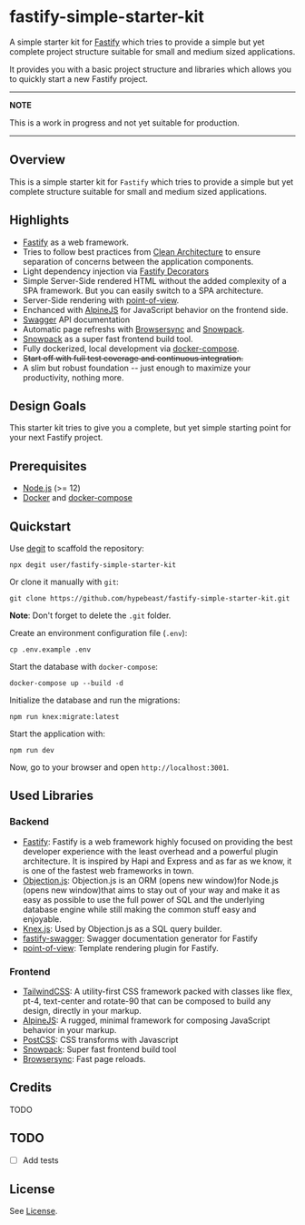 # fastify-simple-starter-kit

A simple starter kit for [Fastify](Fastify) which tries to provide a simple but yet complete project structure suitable for small and medium sized applications.

It provides you with a basic project structure and libraries which allows you to quickly start a new Fastify project.

---

**NOTE**

This is a work in progress and not yet suitable for production.

---

## Overview

This is a simple starter kit for `Fastify` which tries to provide a simple but yet complete structure suitable for small and medium sized applications.

## Highlights

- [Fastify](https://www.fastify.io/) as a web framework.
- Tries to follow best practices from [Clean Architecture](https://blog.cleancoder.com/uncle-bob/2012/08/13/the-clean-architecture.html) to ensure separation of concerns between the application components.
- Light dependency injection via [Fastify Decorators](https://www.fastify.io/docs/latest/Decorators/)
- Simple Server-Side rendered HTML without the added complexity of a SPA framework. But you can easily switch to a SPA architecture.
- Server-Side rendering with [point-of-view](https://github.com/fastify/point-of-view).
- Enchanced with [AlpineJS](https://github.com/alpinejs/alpine) for JavaScript behavior on the frontend side.
- [Swagger](https://swagger.io/) API documentation
- Automatic page refreshs with [Browsersync](https://browsersync.io/) and [Snowpack](https://www.snowpack.dev/).
- [Snowpack](https://www.snowpack.dev/) as a super fast frontend build tool.
- Fully dockerized, local development via [docker-compose](https://docs.docker.com/compose/).
- ~~Start off with full test coverage and continuous integration.~~
- A slim but robust foundation -- just enough to maximize your productivity, nothing more.

## Design Goals

This starter kit tries to give you a complete, but yet simple starting point for your next Fastify project.

## Prerequisites

- [Node.js](https://nodejs.org/en/download/) (>= 12)
- [Docker](https://docs.docker.com/get-docker/) and [docker-compose](https://docs.docker.com/compose/install/)

## Quickstart

Use [degit](https://github.com/Rich-Harris/degit) to scaffold the repository:

```terminal
npx degit user/fastify-simple-starter-kit
```

Or clone it manually with `git`:

```terminal
git clone https://github.com/hypebeast/fastify-simple-starter-kit.git
```

**Note**: Don't forget to delete the `.git` folder.

Create an environment configuration file (`.env`):

```terminal
cp .env.example .env
```

Start the database with `docker-compose`:

```terminal
docker-compose up --build -d
```

Initialize the database and run the migrations:

```terminal
npm run knex:migrate:latest
```

Start the application with:

```terminal
npm run dev
```

Now, go to your browser and open `http://localhost:3001`.

## Used Libraries

### Backend

- [Fastify](https://www.fastify.io/): Fastify is a web framework highly focused on providing the best developer experience with the least overhead and a powerful plugin architecture. It is inspired by Hapi and Express and as far as we know, it is one of the fastest web frameworks in town.
- [Objection.js](https://vincit.github.io/objection.js/): Objection.js is an ORM (opens new window)for Node.js (opens new window)that aims to stay out of your way and make it as easy as possible to use the full power of SQL and the underlying database engine while still making the common stuff easy and enjoyable.
- [Knex.js](http://knexjs.org/): Used by Objection.js as a SQL query builder.
- [fastify-swagger](https://github.com/fastify/fastify-swagger): Swagger documentation generator for Fastify
- [point-of-view](https://github.com/fastify/point-of-view): Template rendering plugin for Fastify.

### Frontend

- [TailwindCSS](https://tailwindcss.com/): A utility-first CSS framework packed with classes like flex, pt-4, text-center and rotate-90 that can be composed to build any design, directly in your markup.
- [AlpineJS](https://github.com/alpinejs/alpine): A rugged, minimal framework for composing JavaScript behavior in your markup.
- [PostCSS](https://postcss.org/): CSS transforms with Javascript
- [Snowpack](https://www.snowpack.dev/): Super fast frontend build tool
- [Browsersync](https://browsersync.io/): Fast page reloads.

## Credits

TODO

## TODO

- [ ] Add tests

## License

See [License](./LICENSE.md).
